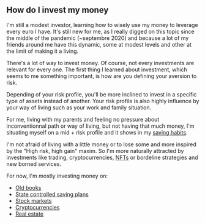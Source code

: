 ## How do I invest my money

I'm still a modest investor, learning how to wisely use my money to leverage every euro I have. It's still new for me, as I really digged on this topic since the middle of the pandemic (~septembre 2020) and because a lot of my friends around me have this dynamic, some at modest levels and other at the limit of making it a living. 

There's a lot of way to invest money. Of course, not every investments are relevant for every one. The first thing I learned about investment, which seems to me something important, is how are you defining your aversion to risk. 

Depending of your risk profile, you'll be more inclined to invest in a specific type of assets instead of another. Your risk profile is also highly influence by your way of living such as your work and family situation. 

For me, living with my parents and feeling no pressure about inconventionnal path or way of living, but not having that much money, I'm situating myself on a mid + risk profile and it shows in my [saving habits](Saving%20habit.md).

I'm not afraid of living with a little money or to lose some and more inspired by the "High risk, high gain" maxim. So I'm more naturally attracted by investments like trading, cryptocurrencies, [NFTs](Non%20Fungible%20Tokens%20(NFT).md) or bordeline strategies and new borned services. 

For now, I'm mostly investing money on: 
- [Old books](Old%20books.md)
- [State controlled saving plans](State%20controlled%20saving%20plans.md)
- [Stock markets](Stock%20markets.md)
- [Cryptocurrencies](Cryptocurrencies.md)
- [Real estate](Real%20estate.md)